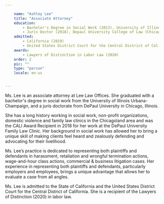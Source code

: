 ```yaml
---

    name: "Ashley Lee"
    title: "Associate Attorney"
    education:
        - Bachelor's Degree in Social Work (2013), University of Illinois Urbana-Champaign
        - Juris Doctor (2018), Depaul University College of Law (Chicago, IL)
    admitted:
        - California (2019)
        - United States District Court for the Central District of California
    awards: 
        - Lawyers of Distinction in Labor Law (2020)
    order: 2
    pic: ""
    type: "person"
    locale: en-us


---
```


Ms. Lee is an associate attorney at Lee Law Offices. She graduated with a bachelor's degree in social work from the University of Illinois Urbana-Champaign, and a juris doctorate from DePaul University in Chicago, Illinois. 

She has a long history working in social work, non-profit organizations, domestic violence and family law clinics in the Chicagoland area and was the CALI Award Recipient in 2018 for her work at the DePaul University Family Law Clinic. Her background in social work has allowed her to bring a unique skill of making clients feel heard and zealously defending and advocating for their livelihood. 

Ms. Lee’s practice is dedicated to representing both plaintiffs and defendants in harassment, retaliation and wrongful termination actions, wage-and-hour class actions, commercial & business litigation cases. Her experience in representing both plaintiffs and defendants, particularly employers and employees, brings a unique advantage that allows her to evaluate a case from all angles. 

Ms. Lee is admitted to the State of California and the United States District Court for the Central District of California.  She is a recipient of the Lawyers of Distinction (2020) in labor law.

